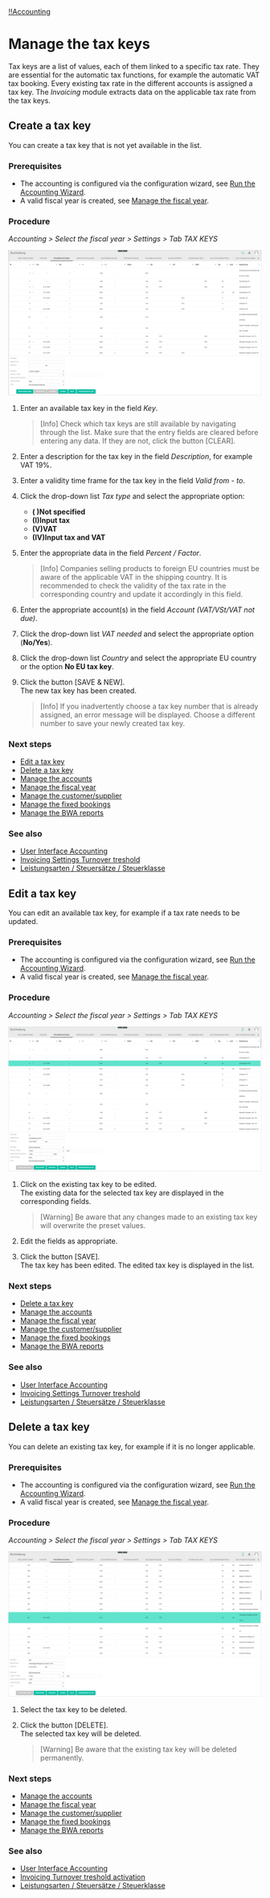 [!!Accounting](Actindo/Accounting)

# Manage the tax keys

Tax keys are a list of values, each of them linked to a specific tax rate. They are essential for the automatic tax functions, for example the automatic VAT tax booking. Every existing tax rate in the different accounts is assigned a tax key. The *Invoicing* module extracts data on the applicable tax rate from the tax keys.


## Create a tax key

You can create a tax key that is not yet available in the list.

### Prerequisites

- The accounting is configured via the configuration wizard, see [Run the Accounting Wizard](01_RunAccountingWizard.md).
- A valid fiscal year is created, see [Manage the fiscal year](04_ManageFiscalYear.md).

### Procedure

*Accounting > Select the fiscal year > Settings > Tab TAX KEYS*

![Create a tax key](/Assets/Screenshots/Accounting/Settings/TaxKeys/Create_TaxKey.png "[Create a tax key]")

1. Enter an available tax key in the field *Key*.

    > [Info] Check which tax keys are still available by navigating through the list. Make sure that the entry fields are cleared before entering any data. If they are not, click the button [CLEAR].

2. Enter a description for the tax key in the field *Description*, for example VAT 19%.

3. Enter a validity time frame for the tax key in the field *Valid from - to*.

4.  Click the drop-down list *Tax type* and select the appropriate option:
      - **( )Not specified**
      - **(I)Input tax**
      - **(V)VAT**
      - **(IV)Input tax and VAT**

5. Enter the appropriate data in the field *Percent / Factor*.

    > [Info] Companies selling products to foreign EU countries must be aware of the applicable VAT in the shipping country. It is recommended to check the validity of the tax rate in the corresponding country and update it accordingly in this field.

6. Enter the appropriate account(s) in the field *Account (VAT/VSt/VAT not due)*.

7. Click the drop-down list *VAT needed* and select the appropriate option (**No/Yes**).

8. Click the drop-down list *Country* and select the appropriate EU country or the option **No EU tax key**.

9. Click the button [SAVE & NEW].  
The new tax key has been created.

    > [Info] If you inadvertently choose a tax key number that is already assigned, an error message will be displayed. Choose a different number to save your newly created tax key.

### Next steps

- [Edit a tax key](#edit-a-tax-key)
- [Delete a tax key](#delete-a-tax-key)
- [Manage the accounts](03_ManageAccounts.md)
- [Manage the fiscal year](04_ManageFiscalYear.md)
- [Manage the customer/supplier](05_ManageCustomerSupplier.md)
- [Manage the fixed bookings](06_ManageFixedBookings.md)
- [Manage the BWA reports](07_ManageBWAReports.md)

### See also

- [User Interface Accounting](/Accounting/UserInterface/00_UserInterface.md)
- [Invoicing Settings Turnover treshold](#headingID)
- [Leistungsarten / Steuersätze / Steuerklasse](#headingID)


## Edit a tax key

You can edit an available tax key, for example if a tax rate needs to be updated.

### Prerequisites

- The accounting is configured via the configuration wizard, see [Run the Accounting Wizard](01_RunAccountingWizard.md).
- A valid fiscal year is created, see [Manage the fiscal year](04_ManageFiscalYear.md).

### Procedure

*Accounting > Select the fiscal year > Settings > Tab TAX KEYS*

![Edit a tax key](/Assets/Screenshots/Accounting/Settings/TaxKeys/Edit_TaxKey.png "[Edit a tax key]")

1. Click on the existing tax key to be edited.   
The existing data for the selected tax key are displayed in the corresponding fields.

    > [Warning] Be aware that any changes made to an existing tax key will overwrite the preset values.

2. Edit the fields as appropriate.

3. Click the button [SAVE].   
The tax key has been edited. The edited tax key is displayed in the list.

### Next steps

- [Delete a tax key](#delete-a-tax-key)
- [Manage the accounts](03_ManageAccounts.md)
- [Manage the fiscal year](04_ManageFiscalYear.md)
- [Manage the customer/supplier](05_ManageCustomerSupplier.md)
- [Manage the fixed bookings](06_ManageFixedBookings.md)
- [Manage the BWA reports](07_ManageBWAReports.md)

### See also

- [User Interface Accounting](/Accounting/UserInterface/00_UserInterface.md)
- [Invoicing Settings Turnover treshold](#headingID)
- [Leistungsarten / Steuersätze / Steuerklasse](#headingID)


## Delete a tax key

You can delete an existing tax key, for example if it is no longer applicable.

### Prerequisites

- The accounting is configured via the configuration wizard, see [Run the Accounting Wizard](01_RunAccountingWizard.md).
- A valid fiscal year is created, see [Manage the fiscal year](04_ManageFiscalYear.md).

### Procedure

*Accounting > Select the fiscal year > Settings > Tab TAX KEYS*

![Delete a tax key](/Assets/Screenshots/Accounting/Settings/TaxKeys/Delete_TaxKey.png "[Delete a tax key]")

1. Select the tax key to be deleted.

2. Click the button [DELETE].  
The selected tax key will be deleted.

    > [Warning] Be aware that the existing tax key will be deleted permanently.

### Next steps

- [Manage the accounts](03_ManageAccounts.md)
- [Manage the fiscal year](04_ManageFiscalYear.md)
- [Manage the customer/supplier](05_ManageCustomerSupplier.md)
- [Manage the fixed bookings](06_ManageFixedBookings.md)
- [Manage the BWA reports](07_ManageBWAReports.md)

### See also

- [User Interface Accounting](/Accounting/UserInterface/00_UserInterface.md)
- [Invoicing Turnover treshold activation](#headingID)
- [Leistungsarten / Steuersätze / Steuerklasse](#headingID)

